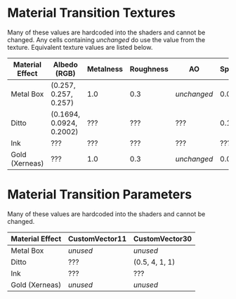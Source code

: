 # Material Transition Textures
Many of these values are hardcoded into the shaders and cannot be changed. Any cells containing *unchanged* do use the value from the texture. Equivalent texture values are listed below. 

| Material Effect | Albedo (RGB) | Metalness | Roughness | AO | Specular |
| --- | --- | --- | --- | --- | --- |
| Metal Box | (0.257, 0.257, 0.257) | 1.0 | 0.3 | *unchanged* | 0.0 |
| Ditto | (0.1694, 0.0924, 0.2002) | ??? | ??? | ??? | 0.16 | 
| Ink | ??? | ??? | ??? | ??? | ??? |
| Gold (Xerneas) | ??? | 1.0 | 0.3 | *unchanged* | 0.0 |

# Material Transition Parameters
Many of these values are hardcoded into the shaders and cannot be changed. 

| Material Effect | CustomVector11 | CustomVector30 |
| --- | --- | --- |
| Metal Box | *unused* | *unused* |
| Ditto | ??? | (0.5, 4, 1, 1) | 
| Ink | ??? | ??? |
| Gold (Xerneas) | *unused* | *unused* |
